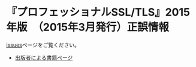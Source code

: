 # 『プロフェッショナルSSL/TLS』2015年版　（2015年3月発行）正誤情報

[issues](https://github.com/LambdaNote/errata-protls-ja-1-1/issues)ページをご覧ください。

* [出版者による書籍ページ](https://www.lambdanote.com/collections/ssl-tls)
